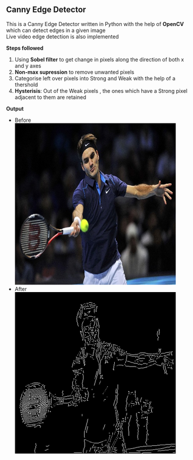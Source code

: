 ## Canny Edge Detector 

 This is a Canny Edge Detector written in Python with the help of **OpenCV** which can detect edges in a given image  
 Live video edge detection is also implemented  
 
 **Steps followed**   
 1. Using **Sobel filter** to get change in pixels along the direction of both x and y axes   
 2. **Non-max supression** to remove unwanted pixels
 3. Categorise left over pixels into Strong and Weak with the help of a thershold
 4. **Hysterisis**: Out of the Weak pixels , the ones which have a Strong pixel adjacent to them are retained

**Output**  
* Before  
    ![Before](before.jpg)  
* After     
    ![Before](after)
